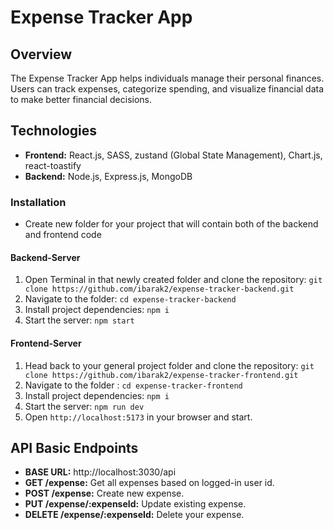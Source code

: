 # Expense Tracker App

## Overview

The Expense Tracker App helps individuals manage their personal finances. Users can track expenses, categorize spending, and visualize financial data to make better financial decisions.

## Technologies

-   **Frontend:** React.js, SASS, zustand (Global State Management), Chart.js, react-toastify
-   **Backend:** Node.js, Express.js, MongoDB

### Installation

- Create new folder for your project that will contain both of the backend and frontend code

#### Backend-Server

1. Open Terminal in that newly created folder and clone the repository: `git clone https://github.com/ibarak2/expense-tracker-backend.git`
2. Navigate to the folder: `cd expense-tracker-backend`
3. Install project dependencies: `npm i`
4. Start the server: `npm start`

#### Frontend-Server

1. Head back to your general project folder and clone the repository: `git clone https://github.com/ibarak2/expense-tracker-frontend.git`
2. Navigate to the folder : `cd expense-tracker-frontend`
3. Install project dependencies: `npm i`
4. Start the server: `npm run dev`
5. Open `http://localhost:5173` in your browser and start.

## API Basic Endpoints

-   **BASE URL:** http://localhost:3030/api
-   **GET /expense:** Get all expenses based on logged-in user id.
-   **POST /expense:** Create new expense.
-   **PUT /expense/:expenseId:** Update existing expense.
-   **DELETE /expense/:expenseId:** Delete your expense.
